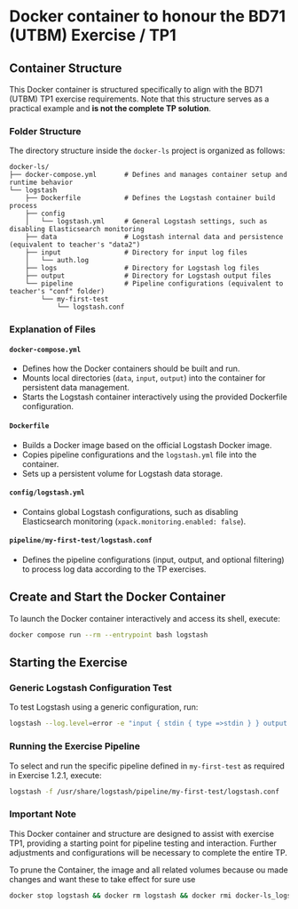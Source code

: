 # Docker container to honour the BD71 (UTBM) Exercise / TP1

## Container Structure

This Docker container is structured specifically to align with the BD71 (UTBM) TP1 exercise requirements. Note that this structure serves as a practical example and **is not the complete TP solution**.

### Folder Structure

The directory structure inside the `docker-ls` project is organized as follows:

```
docker-ls/
├── docker-compose.yml       # Defines and manages container setup and runtime behavior
└── logstash
    ├── Dockerfile           # Defines the Logstash container build process
    ├── config
    │   └── logstash.yml     # General Logstash settings, such as disabling Elasticsearch monitoring
    ├── data                 # Logstash internal data and persistence (equivalent to teacher's "data2")
    ├── input                # Directory for input log files
    │   └── auth.log
    ├── logs                 # Directory for Logstash log files
    ├── output               # Directory for Logstash output files
    └── pipeline             # Pipeline configurations (equivalent to teacher's "conf" folder)
        └── my-first-test
            └── logstash.conf
```

### Explanation of Files

#### `docker-compose.yml`

- Defines how the Docker containers should be built and run.
- Mounts local directories (`data`, `input`, `output`) into the container for persistent data management.
- Starts the Logstash container interactively using the provided Dockerfile configuration.

#### `Dockerfile`

- Builds a Docker image based on the official Logstash Docker image.
- Copies pipeline configurations and the `logstash.yml` file into the container.
- Sets up a persistent volume for Logstash data storage.

#### `config/logstash.yml`

- Contains global Logstash configurations, such as disabling Elasticsearch monitoring (`xpack.monitoring.enabled: false`).

#### `pipeline/my-first-test/logstash.conf`

- Defines the pipeline configurations (input, output, and optional filtering) to process log data according to the TP exercises.

## Create and Start the Docker Container

To launch the Docker container interactively and access its shell, execute:

```bash
docker compose run --rm --entrypoint bash logstash
```

## Starting the Exercise

### Generic Logstash Configuration Test

To test Logstash using a generic configuration, run:

```bash
logstash --log.level=error -e "input { stdin { type =>stdin } } output { stdout { codec =>rubydebug } }"
```

### Running the Exercise Pipeline

To select and run the specific pipeline defined in `my-first-test` as required in Exercise 1.2.1, execute:

```bash
logstash -f /usr/share/logstash/pipeline/my-first-test/logstash.conf
```

### Important Note

This Docker container and structure are designed to assist with exercise TP1, providing a starting point for pipeline testing and interaction. Further adjustments and configurations will be necessary to complete the entire TP.

To prune the Container, the image and all related volumes because ou made changes and want these to take effect for sure use

```bash
docker stop logstash && docker rm logstash && docker rmi docker-ls_logstash && docker volume rm $(docker volume ls -q --filter name=docker-ls)
```
